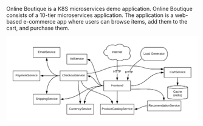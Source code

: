 
Online Boutique is a K8S microservices demo application. 
Online Boutique consists of a 10-tier microservices application. 
The application is a web-based e-commerce app where users can browse items, add them to the cart, and purchase them.

![img.png](/docs/img/architecture-diagram.png)